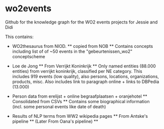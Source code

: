 # wo2events
Github for the knowledge graph for the WO2 events projects for Jessie and Didi

This contains:

- WO2thesaurus from NIOD. 
 ** copied from NOB 
 ** Contains concepts including list of of ~50 events in the "gebeurtenissen_wo2" conceptscheme

- Loe de Jong 
 ** From Verrijkt Koninkrijk
 ** Only named entities (88.000 entities) from verrijkt koninkrijk, classified per NE category. This includes 919 events (low quality), also persons, locations, organizations, products, misc. Also includes link to paragraph online + links to DBPedia (13.000)
 
- Person data from erelijst + online begraafplaatsen + oranjehotel
 ** Consolidated from CSVs
 ** Contains some biographical information  (incl. some personal events like date of death)

- Results of NLP terms from WW2 wikipedia pages
 ** From Antske's pipeline
 ** (Later From Oana's pipeline)
 **
 
